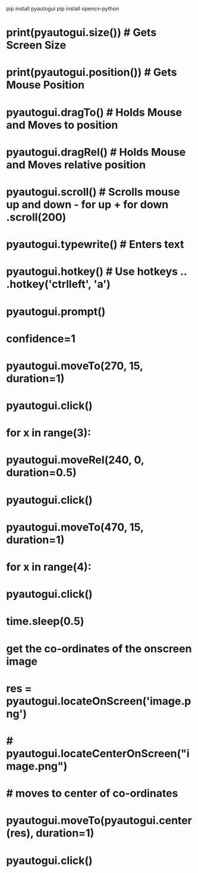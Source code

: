 pip install pyautogui
pip install opencv-python

# print(pyautogui.size())       # Gets Screen Size
# print(pyautogui.position())   # Gets Mouse Position
# pyautogui.dragTo()            # Holds Mouse and Moves to position
# pyautogui.dragRel()           # Holds Mouse and Moves relative position
# pyautogui.scroll()            # Scrolls mouse up and down - for up + for down .scroll(200)
# pyautogui.typewrite()         # Enters text
# pyautogui.hotkey()            # Use hotkeys .. .hotkey('ctrlleft', 'a')
# pyautogui.prompt()
# confidence=1

# pyautogui.moveTo(270, 15, duration=1)
# pyautogui.click()

# for x in range(3):
#     pyautogui.moveRel(240, 0, duration=0.5)
#     pyautogui.click()

# pyautogui.moveTo(470, 15, duration=1)

# for x in range(4):
#     pyautogui.click()
#     time.sleep(0.5)

# get the co-ordinates of the onscreen image
# res = pyautogui.locateOnScreen('image.png')
# # pyautogui.locateCenterOnScreen("image.png")

# # moves to center of co-ordinates
# pyautogui.moveTo(pyautogui.center(res), duration=1)


# pyautogui.click()

